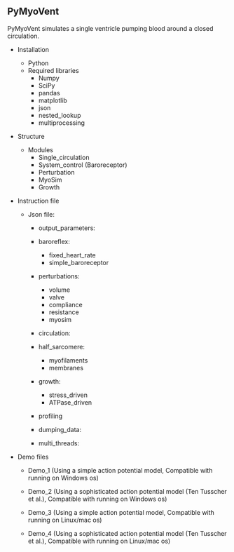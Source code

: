 ## PyMyoVent

PyMyoVent simulates a single ventricle pumping blood around a closed circulation.

+ Installation
  + Python
  + Required libraries
    + Numpy
    + SciPy
    + pandas
    + matplotlib
    + json
    + nested_lookup
    + multiprocessing

+ Structure
  + Modules
    + Single_circulation
    + System_control (Baroreceptor)
    + Perturbation
    + MyoSim
    + Growth

+ Instruction file
  + Json file:
    + output_parameters:

    + baroreflex:
      + fixed_heart_rate
      + simple_baroreceptor

    + perturbations:
      + volume
      + valve
      + compliance
      + resistance
      + myosim

    + circulation:

    + half_sarcomere:
      + myofilaments
      + membranes

    + growth:
      + stress_driven
      + ATPase_driven

    + profiling

    + dumping_data:

    + multi_threads:

+ Demo files

  + Demo_1 (Using a simple action potential model, Compatible with running on Windows os)

  + Demo_2 (Using a sophisticated action potential model (Ten Tusscher et al.), Compatible with running on Windows os)

  + Demo_3 (Using a simple action potential model, Compatible with running on Linux/mac os)

  + Demo_4 (Using a sophisticated action potential model (Ten Tusscher et al.), Compatible with running on Linux/mac os)
